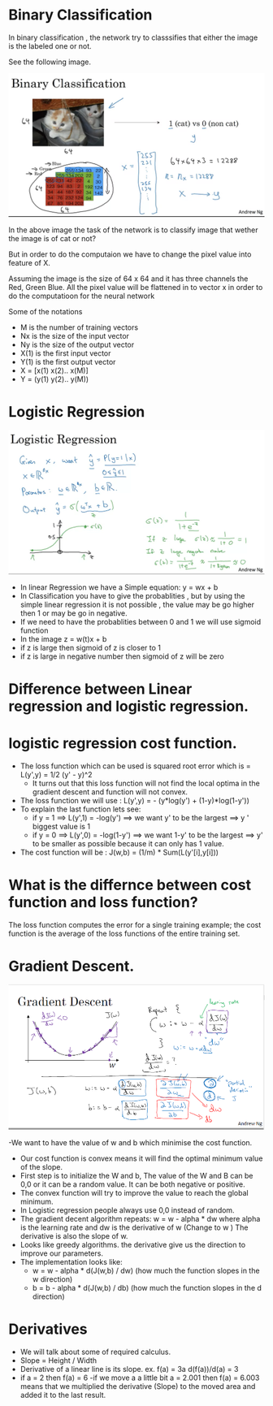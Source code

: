 # Binary Classification
In binary classification , the network try to classsifies that either the image is the labeled one or not.

See the following image.

![Binary Classification](https://raw.githubusercontent.com/106AbdulBasit/Deep-learning-Notes-Interview-Questions--CS-Standford230-Andrew-Ng-Kian-Katanforoosh/main/Images/Binary%20Classification.PNG)

In the above image the task of the network is to classify image that wether the image is of cat or not?

But in order to do the computaion we have to change the pixel value into feature of X.

Assuming the image is  the size of 64 x 64 and it has three channels the Red, Green Blue. All the pixel value will be flattened in to vector x  in order to do the computatioon for the neural network

Some of the notations

- M is the number of training vectors
- Nx is the size of the input vector
- Ny is the size of the output vector
- X(1) is the first input vector
- Y(1) is the first output vector
- X = [x(1) x(2).. x(M)]
- Y = (y(1) y(2).. y(M))

# Logistic Regression

![Logistic regression](https://raw.githubusercontent.com/106AbdulBasit/Deep-learning-Notes-Interview-Questions--CS-Standford230-Andrew-Ng-Kian-Katanforoosh/main/Images/logistic%20regression.PNG)

- In linear  Regression we have a  Simple equation: y = wx + b
- In Classification you have to give the probablities , but by using the simple linear regression it is not possible , the value may be go higher then 1 or may be go in negative.
- If we need to have the probablities between 0 and 1 we will use sigmoid function
- In the image z = w(t)x + b
- if z  is large then sigmoid of z is closer to 1
- if z is large in negative number then sigmoid of z will be zero

# Difference between Linear regression and logistic regression.

# logistic regression cost function.

- The loss function which can be used is squared  root error which is = L(y',y) = 1/2 (y' - y)^2
     - It turns out that this loss function will not find the local optima in the gradient descent and function will not convex.
- The loss function we will use : L(y',y) = - (y*log(y') + (1-y)*log(1-y'))
- To explain the last function lets see:
    - if y = 1 ==> L(y',1) = -log(y') ==> we want y' to be the largest ==> y ' biggest value is 1
    - if y = 0 ==> L(y',0) = -log(1-y') ==> we want 1-y' to be the largest ==> y' to be smaller as possible
      because it can only has 1 value.
-  The cost function will be :  J(w,b) = (1/m) * Sum(L(y'[i],y[i])) 

# What is the differnce between cost function and loss function?
The loss function computes the error for a single training example; the cost function is the average of the loss functions
of the entire training set.

# Gradient Descent.
![GD](https://raw.githubusercontent.com/106AbdulBasit/Deep-learning-Notes-Interview-Questions--CS-Standford230-Andrew-Ng-Kian-Katanforoosh/main/Images/Gradient%20Descent.PNG)

-We want to have the value of w and b which minimise the cost function.
- Our cost function is convex means it will find the optimal minimum value  of the slope.
-  First step is to initialize the W and b, The value of the W and B can be 0,0 or it can be a random value. It can be both negative or positive.
-  The convex function will try to improve the value to reach the global minimum.
-  In Logistic regression people always use 0,0 instead of random.
-  The gradient decent algorithm repeats: w = w - alpha * dw where alpha is the learning rate and dw is the derivative of
   w (Change to w ) The derivative is also the slope of w.
- Looks like greedy algorithms. the derivative give us the direction to improve our parameters.
- The implementation looks like:
    - w = w - alpha * d(J(w,b) / dw) (how much the function slopes in the w direction)
    - b = b - alpha * d(J(w,b) / db) (how much the function slopes in the d direction)

# Derivatives

- We will talk about some of required calculus.
- Slope = Height / Width
- Derivative of a linear line is its slope.
  ex. f(a) = 3a d(f(a))/d(a) = 3
- if a = 2 then f(a) = 6
-if we move a a little bit a = 2.001 then f(a) = 6.003 means that we multiplied the derivative (Slope) to the
moved area and added it to the last result.


